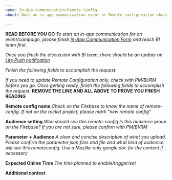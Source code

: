 ```yaml
---
name: In-App communication/Remote Config
about: Note an in-app communication event or Remote configuration changes

---
```


**READ BEFORE YOU GO**
_To start an in-app communication for an event/campaign, please finish [In-App Communication Form](https://docs.google.com/spreadsheets/d/1gHi7ySasf4CyAnrmNEmJe4nbXfWHfnW4G2qf13okNSA/edit#gid=1890711327) and reach BI team first._

_Once you finish the discussion with BI team, there should be an update on [Lite Push notification](https://docs.google.com/spreadsheets/d/1JAoWNkksddU_-X4DlP29e4sle1VrwEcJ1QMY4rQK984/edit#gid=1182250926)_

_Finish the following fields to accomplish the request._


_If you need to update Remote Configuration only, check with PM/BI/RM before you go. Once getting ready, finish the following fields to accomplish the request._
**REMOVE THE LINE AND ALL ABOVE TO PROVE YOU FINISH READING**


**Remote config name**
_Check on the Firebase to know the name of remote-config._
_If not on the rocket project, please mark "new remote config"_

**Audience setting**
_Who should see this remote-config_
_Is this audience group on the Firebase?_
_If you are not sure, please confirm with PM/BI/RM_


**Parameter + Audience**
_A clear and concise description of what you upload._
_Please confirm the parameter json files and file and what kind of audience will see this remoteconfig._
_Use a Mozilla-only google doc for the content if necessary_

**Expected Online Time**
_The time planned to enable/trigger/set_

**Additional context**

